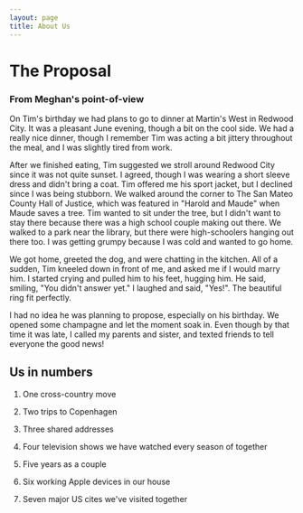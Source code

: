 ```yaml
---
layout: page
title: About Us
---
```


# The Proposal

### From Meghan's point-of-view
On Tim's birthday we had plans to go to dinner at Martin's West in Redwood City.
It was a pleasant June evening, though a bit on the cool side.
We had a really nice dinner, though I remember Tim was acting a bit jittery throughout the meal, and I was slightly tired from work.

After we finished eating, Tim suggested we stroll around Redwood City since it was not quite sunset.
I agreed, though I was wearing a short sleeve dress and didn't bring a coat.
Tim offered me his sport jacket, but I declined since I was being stubborn.
We walked around the corner to The San Mateo County Hall of Justice, which was featured in "Harold and Maude" when Maude saves a tree.
Tim wanted to sit under the tree, but I didn't want to stay there because there was a high school couple making out there.
We walked to a park near the library, but there were high-schoolers hanging out there too.
I was getting grumpy because I was cold and wanted to go home.

We got home, greeted the dog, and were chatting in the kitchen.
All of a sudden, Tim kneeled down in front of me, and asked me if I would marry him.
I started crying and pulled him to his feet, hugging him.
He said, smiling, "You didn't answer yet."
I laughed and said, "Yes!".
The beautiful ring fit perfectly.

I had no idea he was planning to propose, especially on his birthday.
We opened some champagne and let the moment soak in.
Even though by that time it was late, I called my parents and sister, and texted friends to tell everyone the good news!

## Us in numbers

1. One cross-country move

2. Two trips to Copenhagen

3. Three shared addresses

4. Four television shows we have watched every season of together <!-- The Office, The West Wing, Heroes, 30 Rock -->

5. Five years as a couple

6. Six working Apple devices in our house <!-- 2 phones, 2 laptops, 1 shuffle, 1 mac mini -->

7. Seven major US cites we've visited together <!-- San Francisco, Portland, Las Vegas, New Orleans, New York City, Philadelphia, San Jose -->
